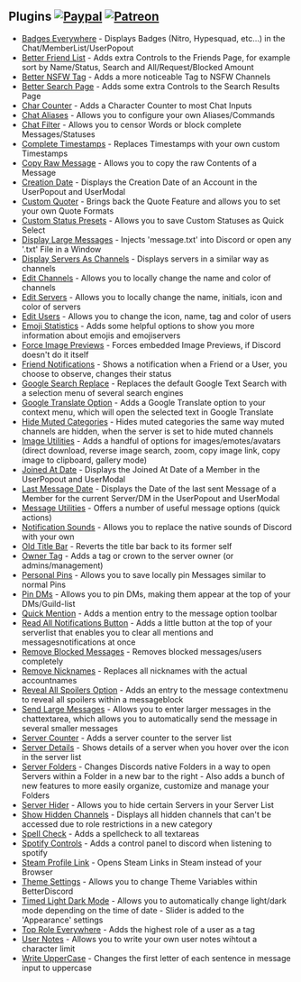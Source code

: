 ## Plugins [![Paypal][paypal-badge]][paypal-link] [![Patreon][patreon-badge]][patreon-link]

[paypal-badge]: https://img.shields.io/badge/Paypal-Donate!-%23003087.svg?logo=paypal&style=flat
[paypal-link]: https://paypal.me/MircoWittrien

[patreon-badge]: https://img.shields.io/badge/Patreon-Support!-%23F96854.svg?logo=patreon&style=flat
[patreon-link]: https://patreon.com/MircoWittrien

 - [Badges Everywhere](https://github.com/mwittrien/BetterDiscordAddons/tree/master/Plugins/BadgesEverywhere) - Displays Badges (Nitro, Hypesquad, etc...) in the Chat/MemberList/UserPopout
 - [Better Friend List](https://github.com/mwittrien/BetterDiscordAddons/tree/master/Plugins/BetterFriendList) - Adds extra Controls to the Friends Page, for example sort by Name/Status, Search and All/Request/Blocked Amount
 - [Better NSFW Tag](https://github.com/mwittrien/BetterDiscordAddons/tree/master/Plugins/BetterNsfwTag) - Adds a more noticeable Tag to NSFW Channels
 - [Better Search Page](https://github.com/mwittrien/BetterDiscordAddons/tree/master/Plugins/BetterSearchPage) - Adds some extra Controls to the Search Results Page
 - [Char Counter](https://github.com/mwittrien/BetterDiscordAddons/tree/master/Plugins/CharCounter) - Adds a Character Counter to most Chat Inputs
 - [Chat Aliases](https://github.com/mwittrien/BetterDiscordAddons/tree/master/Plugins/ChatAliases) - Allows you to configure your own Aliases/Commands
 - [Chat Filter](https://github.com/mwittrien/BetterDiscordAddons/tree/master/Plugins/ChatFilter) - Allows you to censor Words or block complete Messages/Statuses
 - [Complete Timestamps](https://github.com/mwittrien/BetterDiscordAddons/tree/master/Plugins/CompleteTimestamps) - Replaces Timestamps with your own custom Timestamps
 - [Copy Raw Message](https://github.com/mwittrien/BetterDiscordAddons/tree/master/Plugins/CopyRawMessage) - Allows you to copy the raw Contents of a Message
 - [Creation Date](https://github.com/mwittrien/BetterDiscordAddons/tree/master/Plugins/CreationDate) - Displays the Creation Date of an Account in the UserPopout and UserModal
 - [Custom Quoter](https://github.com/mwittrien/BetterDiscordAddons/tree/master/Plugins/CustomQuoter) - Brings back the Quote Feature and allows you to set your own Quote Formats
 - [Custom Status Presets](https://github.com/mwittrien/BetterDiscordAddons/tree/master/Plugins/CustomStatusPresets) - Allows you to save Custom Statuses as Quick Select
 - [Display Large Messages](https://github.com/mwittrien/BetterDiscordAddons/tree/master/Plugins/DisplayLargeMessages) - Injects 'message.txt' into Discord or open any '.txt' File in a Window
 - [Display Servers As Channels](https://github.com/mwittrien/BetterDiscordAddons/tree/master/Plugins/DisplayServersAsChannels) - Displays servers in a similar way as channels
 - [Edit Channels](https://github.com/mwittrien/BetterDiscordAddons/tree/master/Plugins/EditChannels) - Allows you to locally change the name and color of channels
 - [Edit Servers](https://github.com/mwittrien/BetterDiscordAddons/tree/master/Plugins/EditServers) - Allows you to locally change the name, initials, icon and color of servers
 - [Edit Users](https://github.com/mwittrien/BetterDiscordAddons/tree/master/Plugins/EditUsers) - Allows you to change the icon, name, tag and color of users
 - [Emoji Statistics](https://github.com/mwittrien/BetterDiscordAddons/tree/master/Plugins/EmojiStatistics) - Adds some helpful options to show you more information about emojis and emojiservers
 - [Force Image Previews](https://github.com/mwittrien/BetterDiscordAddons/tree/master/Plugins/ForceImagePreviews) - Forces embedded Image Previews, if Discord doesn't do it itself
 - [Friend Notifications](https://github.com/mwittrien/BetterDiscordAddons/tree/master/Plugins/FriendNotifications) - Shows a notification when a Friend or a User, you choose to observe, changes their status
 - [Google Search Replace](https://github.com/mwittrien/BetterDiscordAddons/tree/master/Plugins/GoogleSearchReplace) - Replaces the default Google Text Search with a selection menu of several search engines
 - [Google Translate Option](https://github.com/mwittrien/BetterDiscordAddons/tree/master/Plugins/GoogleTranslateOption) - Adds a Google Translate option to your context menu, which will open the selected text in Google Translate
 - [Hide Muted Categories](https://github.com/mwittrien/BetterDiscordAddons/tree/master/Plugins/HideMutedCategories) - Hides muted categories the same way muted channels are hidden, when the server is set to hide muted channels
 - [Image Utilities](https://github.com/mwittrien/BetterDiscordAddons/tree/master/Plugins/ImageUtilities) - Adds a handful of options for images/emotes/avatars (direct download, reverse image search, zoom, copy image link, copy image to clipboard, gallery mode)
 - [Joined At Date](https://github.com/mwittrien/BetterDiscordAddons/tree/master/Plugins/JoinedAtDate) - Displays the Joined At Date of a Member in the UserPopout and UserModal
 - [Last Message Date](https://github.com/mwittrien/BetterDiscordAddons/tree/master/Plugins/LastMessageDate) - Displays the Date of the last sent Message of a Member for the current Server/DM in the UserPopout and UserModal
 - [Message Utilities](https://github.com/mwittrien/BetterDiscordAddons/tree/master/Plugins/MessageUtilities) - Offers a number of useful message options (quick actions)
 - [Notification Sounds](https://github.com/mwittrien/BetterDiscordAddons/tree/master/Plugins/NotificationSounds) - Allows you to replace the native sounds of Discord with your own
 - [Old Title Bar](https://github.com/mwittrien/BetterDiscordAddons/tree/master/Plugins/OldTitleBar) - Reverts the title bar back to its former self
 - [Owner Tag](https://github.com/mwittrien/BetterDiscordAddons/tree/master/Plugins/OwnerTag) - Adds a tag or crown to the server owner (or admins/management)
 - [Personal Pins](https://github.com/mwittrien/BetterDiscordAddons/tree/master/Plugins/PersonalPins) - Allows you to save locally pin Messages similar to normal Pins
 - [Pin DMs](https://github.com/mwittrien/BetterDiscordAddons/tree/master/Plugins/PinDMs) - Allows you to pin DMs, making them appear at the top of your DMs/Guild-list
 - [Quick Mention](https://github.com/mwittrien/BetterDiscordAddons/tree/master/Plugins/QuickMention) - Adds a mention entry to the message option toolbar
 - [Read All Notifications Button](https://github.com/mwittrien/BetterDiscordAddons/tree/master/Plugins/ReadAllNotificationsButton) - Adds a little button at the top of your serverlist that enables you to clear all mentions and messagesnotifications at once
 - [Remove Blocked Messages](https://github.com/mwittrien/BetterDiscordAddons/tree/master/Plugins/RemoveBlockedMessages) - Removes blocked messages/users completely
 - [Remove Nicknames](https://github.com/mwittrien/BetterDiscordAddons/tree/master/Plugins/RemoveNicknames) - Replaces all nicknames with the actual accountnames
 - [Reveal All Spoilers Option](https://github.com/mwittrien/BetterDiscordAddons/tree/master/Plugins/RevealAllSpoilersOption) - Adds an entry to the message contextmenu to reveal all spoilers within a messageblock
 - [Send Large Messages](https://github.com/mwittrien/BetterDiscordAddons/tree/master/Plugins/SendLargeMessages) - Allows you to enter larger messages in the chattextarea, which allows you to automatically send the message in several smaller messages
 - [Server Counter](https://github.com/mwittrien/BetterDiscordAddons/tree/master/Plugins/ServerCounter) - Adds a server counter to the server list
 - [Server Details](https://github.com/mwittrien/BetterDiscordAddons/tree/master/Plugins/ServerDetails) - Shows details of a server when you hover over the icon in the server list
 - [Server Folders](https://github.com/mwittrien/BetterDiscordAddons/tree/master/Plugins/ServerFolders) - Changes Discords native Folders in a way to open Servers within a Folder in a new bar to the right - Also adds a bunch of new features to more easily organize, customize and manage your Folders
 - [Server Hider](https://github.com/mwittrien/BetterDiscordAddons/tree/master/Plugins/ServerHider) - Allows you to hide certain Servers in your Server List
 - [Show Hidden Channels](https://github.com/mwittrien/BetterDiscordAddons/tree/master/Plugins/ShowHiddenChannels) - Displays all hidden channels that can't be accessed due to role restrictions in a new category
 - [Spell Check](https://github.com/mwittrien/BetterDiscordAddons/tree/master/Plugins/SpellCheck) - Adds a spellcheck to all textareas
 - [Spotify Controls](https://github.com/mwittrien/BetterDiscordAddons/tree/master/Plugins/SpotifyControls) - Adds a control panel to discord when listening to spotify
 - [Steam Profile Link](https://github.com/mwittrien/BetterDiscordAddons/tree/master/Plugins/SteamProfileLink) - Opens Steam Links in Steam instead of your Browser
 - [Theme Settings](https://github.com/mwittrien/BetterDiscordAddons/tree/master/Plugins/ThemeSettings) - Allows you to change Theme Variables within BetterDiscord
 - [Timed Light Dark Mode](https://github.com/mwittrien/BetterDiscordAddons/tree/master/Plugins/TimedLightDarkMode) - Allows you to automatically change light/dark mode depending on the time of date - Slider is added to the 'Appearance' settings
 - [Top Role Everywhere](https://github.com/mwittrien/BetterDiscordAddons/tree/master/Plugins/TopRoleEverywhere) - Adds the highest role of a user as a tag
 - [User Notes](https://github.com/mwittrien/BetterDiscordAddons/tree/master/Plugins/UserNotes) - Allows you to write your own user notes wihtout a character limit
 - [Write UpperCase](https://github.com/mwittrien/BetterDiscordAddons/tree/master/Plugins/WriteUpperCase) - Changes the first letter of each sentence in message input to uppercase